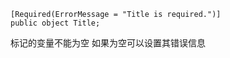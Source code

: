 
```
[Required(ErrorMessage = "Title is required.")]
public object Title;
```
标记的变量不能为空 如果为空可以设置其错误信息